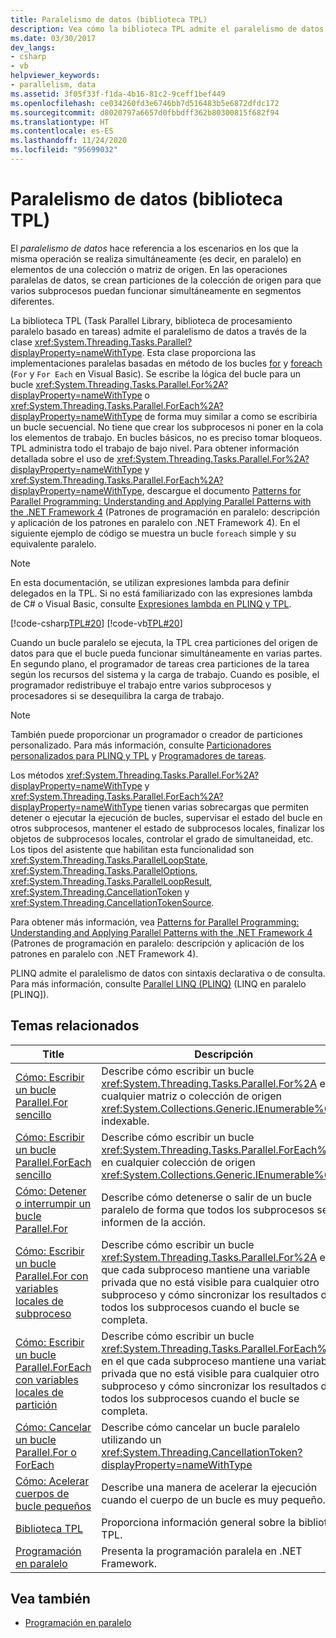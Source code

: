 ```yaml
---
title: Paralelismo de datos (biblioteca TPL)
description: Vea cómo la biblioteca TPL admite el paralelismo de datos para realizar la misma operación simultáneamente en los elementos de una colección o matriz de origen en .NET.
ms.date: 03/30/2017
dev_langs:
- csharp
- vb
helpviewer_keywords:
- parallelism, data
ms.assetid: 3f05f33f-f1da-4b16-81c2-9ceff1bef449
ms.openlocfilehash: ce034260fd3e6746bb7d516483b5e6872dfdc172
ms.sourcegitcommit: d8020797a6657d0fbbdff362b80300815f682f94
ms.translationtype: HT
ms.contentlocale: es-ES
ms.lasthandoff: 11/24/2020
ms.locfileid: "95699032"
---
```

# <a name="data-parallelism-task-parallel-library"></a>Paralelismo de datos (biblioteca TPL)

El *paralelismo de datos* hace referencia a los escenarios en los que la misma operación se realiza simultáneamente (es decir, en paralelo) en elementos de una colección o matriz de origen. En las operaciones paralelas de datos, se crean particiones de la colección de origen para que varios subprocesos puedan funcionar simultáneamente en segmentos diferentes.  
  
 La biblioteca TPL (Task Parallel Library, biblioteca de procesamiento paralelo basado en tareas) admite el paralelismo de datos a través de la clase <xref:System.Threading.Tasks.Parallel?displayProperty=nameWithType>. Esta clase proporciona las implementaciones paralelas basadas en método de los bucles [for](../../csharp/language-reference/keywords/for.md) y [foreach](../../csharp/language-reference/keywords/foreach-in.md) (`For` y `For Each` en Visual Basic). Se escribe la lógica del bucle para un bucle <xref:System.Threading.Tasks.Parallel.For%2A?displayProperty=nameWithType> o <xref:System.Threading.Tasks.Parallel.ForEach%2A?displayProperty=nameWithType> de forma muy similar a como se escribiría un bucle secuencial. No tiene que crear los subprocesos ni poner en la cola los elementos de trabajo. En bucles básicos, no es preciso tomar bloqueos. TPL administra todo el trabajo de bajo nivel. Para obtener información detallada sobre el uso de <xref:System.Threading.Tasks.Parallel.For%2A?displayProperty=nameWithType> y <xref:System.Threading.Tasks.Parallel.ForEach%2A?displayProperty=nameWithType>, descargue el documento [Patterns for Parallel Programming: Understanding and Applying Parallel Patterns with the .NET Framework 4](https://www.microsoft.com/download/details.aspx?id=19222) (Patrones de programación en paralelo: descripción y aplicación de los patrones en paralelo con .NET Framework 4). En el siguiente ejemplo de código se muestra un bucle `foreach` simple y su equivalente paralelo.  
  
> [!NOTE]
> En esta documentación, se utilizan expresiones lambda para definir delegados en la TPL. Si no está familiarizado con las expresiones lambda de C# o Visual Basic, consulte [Expresiones lambda en PLINQ y TPL](lambda-expressions-in-plinq-and-tpl.md).  
  
 [!code-csharp[TPL#20](../../../samples/snippets/csharp/VS_Snippets_Misc/tpl/cs/tpl.cs#20)]
 [!code-vb[TPL#20](../../../samples/snippets/visualbasic/VS_Snippets_Misc/tpl/vb/tpl_vb.vb#20)]  
  
 Cuando un bucle paralelo se ejecuta, la TPL crea particiones del origen de datos para que el bucle pueda funcionar simultáneamente en varias partes. En segundo plano, el programador de tareas crea particiones de la tarea según los recursos del sistema y la carga de trabajo. Cuando es posible, el programador redistribuye el trabajo entre varios subprocesos y procesadores si se desequilibra la carga de trabajo.  
  
> [!NOTE]
> También puede proporcionar un programador o creador de particiones personalizado. Para más información, consulte [Particionadores personalizados para PLINQ y TPL](custom-partitioners-for-plinq-and-tpl.md) y [Programadores de tareas](xref:System.Threading.Tasks.TaskScheduler).  
  
 Los métodos <xref:System.Threading.Tasks.Parallel.For%2A?displayProperty=nameWithType> y <xref:System.Threading.Tasks.Parallel.ForEach%2A?displayProperty=nameWithType> tienen varias sobrecargas que permiten detener o ejecutar la ejecución de bucles, supervisar el estado del bucle en otros subprocesos, mantener el estado de subprocesos locales, finalizar los objetos de subprocesos locales, controlar el grado de simultaneidad, etc. Los tipos del asistente que habilitan esta funcionalidad son <xref:System.Threading.Tasks.ParallelLoopState>, <xref:System.Threading.Tasks.ParallelOptions>, <xref:System.Threading.Tasks.ParallelLoopResult>, <xref:System.Threading.CancellationToken> y <xref:System.Threading.CancellationTokenSource>.  
  
 Para obtener más información, vea [Patterns for Parallel Programming: Understanding and Applying Parallel Patterns with the .NET Framework 4](https://www.microsoft.com/download/details.aspx?id=19222) (Patrones de programación en paralelo: descripción y aplicación de los patrones en paralelo con .NET Framework 4).  
  
 PLINQ admite el paralelismo de datos con sintaxis declarativa o de consulta. Para más información, consulte [Parallel LINQ (PLINQ)](introduction-to-plinq.md) (LINQ en paralelo [PLINQ]).  
  
## <a name="related-topics"></a>Temas relacionados  
  
|Title|Descripción|  
|-----------|-----------------|  
|[Cómo: Escribir un bucle Parallel.For sencillo](how-to-write-a-simple-parallel-for-loop.md)|Describe cómo escribir un bucle <xref:System.Threading.Tasks.Parallel.For%2A> en cualquier matriz o colección de origen <xref:System.Collections.Generic.IEnumerable%601> indexable.|  
|[Cómo: Escribir un bucle Parallel.ForEach sencillo](how-to-write-a-simple-parallel-foreach-loop.md)|Describe cómo escribir un bucle <xref:System.Threading.Tasks.Parallel.ForEach%2A> en cualquier colección de origen <xref:System.Collections.Generic.IEnumerable%601>.|  
|[Cómo: Detener o interrumpir un bucle Parallel.For](/previous-versions/dotnet/netframework-4.0/dd460721(v=vs.100))|Describe cómo detenerse o salir de un bucle paralelo de forma que todos los subprocesos se informen de la acción.|  
|[Cómo: Escribir un bucle Parallel.For con variables locales de subproceso](how-to-write-a-parallel-for-loop-with-thread-local-variables.md)|Describe cómo escribir un bucle <xref:System.Threading.Tasks.Parallel.For%2A> en el que cada subproceso mantiene una variable privada que no está visible para cualquier otro subproceso y cómo sincronizar los resultados de todos los subprocesos cuando el bucle se completa.|  
|[Cómo: Escribir un bucle Parallel.ForEach con variables locales de partición](how-to-write-a-parallel-foreach-loop-with-partition-local-variables.md)|Describe cómo escribir un bucle <xref:System.Threading.Tasks.Parallel.ForEach%2A> en el que cada subproceso mantiene una variable privada que no está visible para cualquier otro subproceso y cómo sincronizar los resultados de todos los subprocesos cuando el bucle se completa.|  
|[Cómo: Cancelar un bucle Parallel.For o ForEach](how-to-cancel-a-parallel-for-or-foreach-loop.md)|Describe cómo cancelar un bucle paralelo utilizando un <xref:System.Threading.CancellationToken?displayProperty=nameWithType>|  
|[Cómo: Acelerar cuerpos de bucle pequeños](how-to-speed-up-small-loop-bodies.md)|Describe una manera de acelerar la ejecución cuando el cuerpo de un bucle es muy pequeño.|  
|[Biblioteca TPL](task-parallel-library-tpl.md)|Proporciona información general sobre la biblioteca TPL.|  
|[Programación en paralelo](index.md)|Presenta la programación paralela en .NET Framework.|  
  
## <a name="see-also"></a>Vea también

- [Programación en paralelo](index.md)

